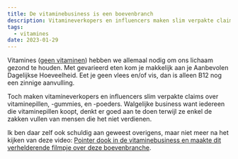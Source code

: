 ```yaml
---
title: De vitaminebusiness is een boevenbranch
description: Vitamineverkopers en influencers maken slim verpakte claims over vitaminepillen, -gummies, en -poeders, maar spreken ze de waarheid?
tags:
  - vitamines
date: 2023-01-29
---
```


Vitamines ([geen vitaminen](https://www.dbnl.org/tekst/_taa014198001_01/_taa014198001_01_0015.php)) hebben we allemaal nodig om ons lichaam gezond te houden. Met gevarieerd eten kom je makkelijk aan je Aanbevolen Dagelijkse Hoeveelheid. Eet je geen vlees en/of vis, dan is alleen B12 nog een zinnige aanvulling.

Toch maken vitamineverkopers en influencers slim verpakte claims over vitaminepillen, -gummies, en -poeders. Walgelijke business want iedereen die vitaminepillen koopt, denkt er goed aan te doen terwijl ze enkel de zakken vullen van mensen die het niet verdienen.

Ik ben daar zelf ook schuldig aan geweest overigens, maar niet meer na het kijken van deze video: [Pointer dook in de vitaminebusiness en maakte dit verhelderende filmpje over deze boevenbranche](https://youtu.be/zmGtbJ9k2Go).
